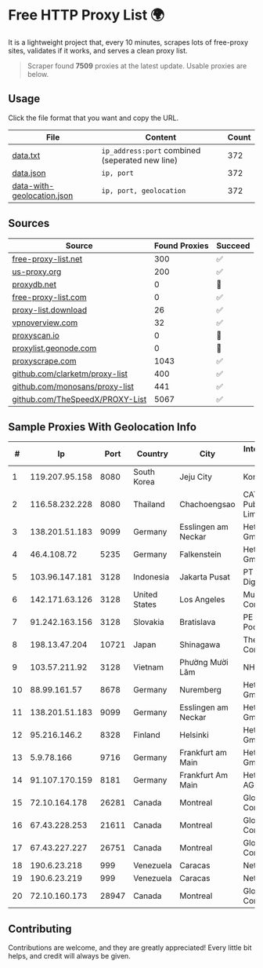 
# Free HTTP Proxy List 🌍

It is a lightweight project that, every 10 minutes, scrapes lots of free-proxy sites, validates if it works, and serves a clean proxy list.


> Scraper found **7509** proxies at the latest update. Usable proxies are below.

## Usage

Click the file format that you want and copy the URL.


|File|Content|Count|
|----|-------|-----|
|[data.txt](https://raw.githubusercontent.com/themiralay/Proxy-List-World/master/data.txt)|`ip_address:port` combined (seperated new line)|372|
|[data.json](https://raw.githubusercontent.com/themiralay/Proxy-List-World/master/data.json)|`ip, port`|372|
|[data-with-geolocation.json](https://raw.githubusercontent.com/themiralay/Proxy-List-World/master/data-with-geolocation.json)|`ip, port, geolocation`|372|

## Sources

|Source|Found Proxies|Succeed|
|------|-------------|-------|
|[free-proxy-list.net](https://free-proxy-list.net)|300|✅|
|[us-proxy.org](https://www.us-proxy.org)|200|✅|
|[proxydb.net](http://proxydb.net)|0|🚫|
|[free-proxy-list.com](https://free-proxy-list.com/?page=&port=&type%5B%5D=http&type%5B%5D=https&up_time=0&search=Search)|0|✅|
|[proxy-list.download](https://www.proxy-list.download/HTTP)|26|✅|
|[vpnoverview.com](https://vpnoverview.com/privacy/anonymous-browsing/free-proxy-servers)|32|✅|
|[proxyscan.io](https://www.proxyscan.io)|0|🚫|
|[proxylist.geonode.com](https://proxylist.geonode.com/api/proxy-list?limit=300&page=1&sort_by=lastChecked&sort_type=desc&protocols=http,https)|0|🚫|
|[proxyscrape.com](https://api.proxyscrape.com/v2/?request=displayproxies&protocol=http&timeout=10000&country=all&ssl=all&anonymity=all)|1043|✅|
|[github.com/clarketm/proxy-list](https://raw.githubusercontent.com/clarketm/proxy-list/master/proxy-list-raw.txt)|400|✅|
|[github.com/monosans/proxy-list](https://raw.githubusercontent.com/monosans/proxy-list/main/proxies/http.txt)|441|✅|
|[github.com/TheSpeedX/PROXY-List](https://raw.githubusercontent.com/TheSpeedX/PROXY-List/master/http.txt)|5067|✅|


## Sample Proxies With Geolocation Info

|#|Ip|Port|Country|City|Internet Service Provider|
|-|--|----|-------|----|-------------------------|
|1|119.207.95.158|8080|South Korea|Jeju City|Korea Telecom|
|2|116.58.232.228|8080|Thailand|Chachoengsao|CAT Telecom Public Company Limited|
|3|138.201.51.183|9099|Germany|Esslingen am Neckar|Hetzner Online GmbH|
|4|46.4.108.72|5235|Germany|Falkenstein|Hetzner Online GmbH|
|5|103.96.147.181|3128|Indonesia|Jakarta Pusat|PT Era Awan Digital|
|6|142.171.63.126|3128|United States|Los Angeles|Multacom Corporation|
|7|91.242.163.156|3128|Slovakia|Bratislava|PE Denis Podolskii|
|8|198.13.47.204|10721|Japan|Shinagawa|The Constant Company, LLC|
|9|103.57.211.92|3128|Vietnam|Phường Mười Lăm|NHANHOA|
|10|88.99.161.57|8678|Germany|Nuremberg|Hetzner Online GmbH|
|11|138.201.51.183|9099|Germany|Esslingen am Neckar|Hetzner Online GmbH|
|12|95.216.146.2|8328|Finland|Helsinki|Hetzner Online GmbH|
|13|5.9.78.166|9716|Germany|Frankfurt am Main|Hetzner Online GmbH|
|14|91.107.170.159|8181|Germany|Frankfurt Am Main|Hetzner Online AG|
|15|72.10.164.178|26281|Canada|Montreal|GloboTech Communications|
|16|67.43.228.253|21611|Canada|Montreal|GloboTech Communications|
|17|67.43.227.227|26751|Canada|Montreal|GloboTech Communications|
|18|190.6.23.218|999|Venezuela|Caracas|Net Uno|
|19|190.6.23.219|999|Venezuela|Caracas|Net Uno|
|20|72.10.160.173|28947|Canada|Montreal|GloboTech Communications|



## Contributing

Contributions are welcome, and they are greatly appreciated! Every
little bit helps, and credit will always be given.


